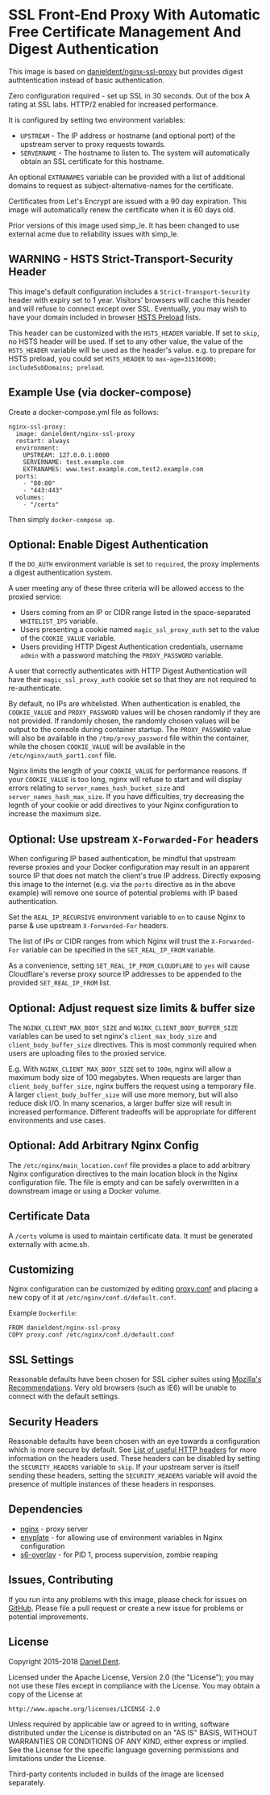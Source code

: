 # SSL Front-End Proxy With Automatic Free Certificate Management And Digest Authentication

This image is based on [danieldent/nginx-ssl-proxy](https://hub.docker.com/r/danieldent/nginx-ssl-proxy) but provides
digest authtentication instead of basic authentication.

Zero configuration required - set up SSL in 30 seconds. Out of the box A rating at SSL labs. HTTP/2 enabled for increased performance.

It is configured by setting two environment variables:

* `UPSTREAM` - The IP address or hostname (and optional port) of the upstream server to proxy requests towards.
* `SERVERNAME` - The hostname to listen to. The system will automatically obtain an SSL certificate for this hostname.

An optional `EXTRANAMES` variable can be provided with a list of additional domains to request as subject-alternative-names for the certificate.

Certificates from Let's Encrypt are issued with a 90 day expiration. This image will automatically renew the certificate when it is 60 days old.

Prior versions of this image used simp_le. It has been changed to use external acme due to reliability issues with simp_le.

## WARNING - HSTS Strict-Transport-Security Header

This image's default configuration includes a `Strict-Transport-Security` header with expiry set to 1 year. Visitors' browsers will cache this header and will refuse to connect except over SSL. Eventually, you may wish to have your domain included in browser [HSTS Preload](https://hstspreload.appspot.com/) lists.

This header can be customized with the `HSTS_HEADER` variable. If set to `skip`, no HSTS header will be used. If set to any other value, the value of the `HSTS_HEADER` variable will be used as the header's value. e.g. to prepare for HSTS preload, you could set `HSTS_HEADER` to `max-age=31536000; includeSubDomains; preload`.

## Example Use (via docker-compose)

Create a docker-compose.yml file as follows:

    nginx-ssl-proxy:
      image: danieldent/nginx-ssl-proxy
      restart: always
      environment:
        UPSTREAM: 127.0.0.1:8080
        SERVERNAME: test.example.com
        EXTRANAMES: www.test.example.com,test2.example.com
      ports:
        - "80:80"
        - "443:443"
      volumes:
        - "/certs"

Then simply `docker-compose up`.

## Optional: Enable Digest Authentication

If the `DO_AUTH` environment variable is set to `required`, the proxy implements a digest authentication system.

A user meeting any of these three criteria will be allowed access to the proxied service:

* Users coming from an IP or CIDR range listed in the space-separated `WHITELIST_IPS` variable.
* Users presenting a cookie named `magic_ssl_proxy_auth` set to the value of the `COOKIE_VALUE` variable.
* Users providing HTTP Digest Authentication credentials, username `admin` with a password matching the `PROXY_PASSWORD` variable.

A user that correctly authenticates with HTTP Digest Authentication will have their `magic_ssl_proxy_auth` cookie set so that they are not required to re-authenticate.

By default, no IPs are whitelisted. When authentication is enabled, the `COOKIE_VALUE` and `PROXY_PASSWORD` values will be chosen randomly if they are not provided. If randomly chosen, the randomly chosen values will be output to the console during container startup. The `PROXY_PASSWORD` value will also be available in the `/tmp/proxy_password` file within the container, while the chosen `COOKIE_VALUE` will be available in the `/etc/nginx/auth_part1.conf` file.

Nginx limits the length of your `COOKIE_VALUE` for performance reasons. If your `COOKIE_VALUE` is too long, nginx will refuse to start and will display errors relating to `server_names_hash_bucket_size` and `server_names_hash_max_size`. If you have difficulties, try decreasing the legnth of your cookie or add directives to your Nginx configuration to increase the maximum size.

## Optional: Use upstream `X-Forwarded-For` headers

When configuring IP based authentication, be mindful that upstream reverse proxies and your Docker configuration may result in an apparent source IP that does not match the client's true IP address. Directly exposing this image to the internet (e.g. via the `ports` directive as in the above example) will remove one source of potential problems with IP based authentication.

Set the `REAL_IP_RECURSIVE` environment variable to `on` to cause Nginx to parse & use upstream `X-Forwarded-For` headers.

The list of IPs or CIDR ranges from which Nginx will trust the `X-Forwarded-For` variable can be specified in the `SET_REAL_IP_FROM` variable.

As a convenience, setting `SET_REAL_IP_FROM_CLOUDFLARE` to `yes` will cause Cloudflare's reverse proxy source IP addresses to be appended to the provided `SET_REAL_IP_FROM` list.

## Optional: Adjust request size limits & buffer size

The `NGINX_CLIENT_MAX_BODY_SIZE` and `NGINX_CLIENT_BODY_BUFFER_SIZE` variables can be used to set nginx's `client_max_body_size` and `client_body_buffer_size` directives. This is most commonly required when users are uploading files to the proxied service.

E.g. With `NGINX_CLIENT_MAX_BODY_SIZE` set to `100m`, nginx will allow a maximum body size of 100 megabytes. When requests are larger than `client_body_buffer_size`, nginx buffers the request using a temporary file. A larger `client_body_buffer_size` will use more memory, but will also reduce disk I/O. In many scenarios, a larger buffer size will result in increased performance. Different tradeoffs will be appropriate for different environments and use cases.

## Optional: Add Arbitrary Nginx Config

The `/etc/nginx/main_location.conf` file provides a place to add arbitrary Nginx configuration directives to the main location block in the Nginx configuration file. The file is empty and can be safely overwritten in a downstream image or using a Docker volume.

## Certificate Data

A `/certs` volume is used to maintain certificate data. It must be generated externally with acme.sh.

## Customizing

Nginx configuration can be customized by editing [proxy.conf](https://github.com/DanielDent/docker-nginx-ssl-proxy/blob/master/proxy.conf) and placing a new copy of it at `/etc/nginx/conf.d/default.conf`.

Example `Dockerfile`:

    FROM danieldent/nginx-ssl-proxy
    COPY proxy.conf /etc/nginx/conf.d/default.conf

## SSL Settings

Reasonable defaults have been chosen for SSL cipher suites using [Mozilla's Recommendations](https://wiki.mozilla.org/Security/Server_Side_TLS). Very old browsers (such as IE6) will be unable to connect with the default settings.

## Security Headers

Reasonable defaults have been chosen with an eye towards a configuration which is more secure by default. See [List of useful HTTP headers](https://www.owasp.org/index.php/List_of_useful_HTTP_headers) for more information on the headers used. These headers can be disabled by setting the `SECURITY_HEADERS` variable to `skip`. If your upstream server is itself sending these headers, setting the `SECURITY_HEADERS` variable will avoid the presence of multiple instances of these headers in responses.

## Dependencies

* [nginx](https://hub.docker.com/_/nginx/) - proxy server
* [envplate](https://github.com/kreuzwerker/envplate) - for allowing use of environment variables in Nginx configuration
* [s6-overlay](https://github.com/just-containers/s6-overlay) - for PID 1, process supervision, zombie reaping

## Issues, Contributing

If you run into any problems with this image, please check for issues on [GitHub](https://github.com/DanielDent/docker-nginx-ssl-proxy/issues).
Please file a pull request or create a new issue for problems or potential improvements.

## License

Copyright 2015-2018 [Daniel Dent](https://www.danieldent.com/).

Licensed under the Apache License, Version 2.0 (the "License");
you may not use these files except in compliance with the License.
You may obtain a copy of the License at

    http://www.apache.org/licenses/LICENSE-2.0

Unless required by applicable law or agreed to in writing, software
distributed under the License is distributed on an "AS IS" BASIS,
WITHOUT WARRANTIES OR CONDITIONS OF ANY KIND, either express or implied.
See the License for the specific language governing permissions and
limitations under the License.

Third-party contents included in builds of the image are licensed separately.
